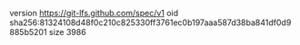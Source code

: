version https://git-lfs.github.com/spec/v1
oid sha256:81324108d48f0c210c825330ff3761ec0b197aaa587d38ba841df0d9885b5201
size 3986
